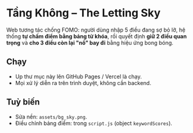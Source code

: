 
# Tầng Không – The Letting Sky

Web tương tác chống FOMO: người dùng nhập 5 điều đang sợ bỏ lỡ, hệ thống **tự chấm điểm bằng bảng từ khóa**, rồi quyết định **giữ 2 điều quan trọng** và **cho 3 điều còn lại "nổ" bay đi** bằng hiệu ứng bong bóng.

## Chạy
- Up thư mục này lên GitHub Pages / Vercel là chạy.
- Mọi xử lý diễn ra trên trình duyệt, không cần backend.

## Tuỳ biến
- Sửa nền: `assets/bg_sky.png`.
- Điều chỉnh bảng điểm: trong `script.js` (object `keywordScores`).
